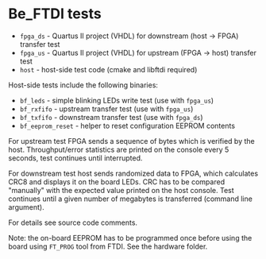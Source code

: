 Be\_FTDI tests
==============

 * `fpga_ds` - Quartus II project (VHDL) for downstream (host -> FPGA) transfer test
 * `fpga_us` - Quartus II project (VHDL) for upstream (FPGA -> host) transfer test
 * `host` - host-side test code (cmake and libftdi required)

Host-side tests include the following binaries:

 * `bf_leds` - simple blinking LEDs write test (use with `fpga_us`)
 * `bf_rxfifo` - upstream transfer test (use with `fpga_us`)
 * `bf_txfifo` - downstream transfer test (use with `fpga_ds`)
 * `bf_eeprom_reset` - helper to reset configuration EEPROM contents

For upstream test FPGA sends a sequence of bytes which is verified by the host. Throughput/error statistics are printed on the console every 5 seconds, test continues until interrupted.

For downstream test host sends randomized data to FPGA, which calculates CRC8 and displays it on the board LEDs. CRC has to be compared "manually" with the expected value printed on the host console. Test continues until a given number of megabytes is transferred (command line argument).

For details see source code comments.

Note: the on-board EEPROM has to be programmed once before using the board using `FT_PROG` tool from FTDI. See the hardware folder.

